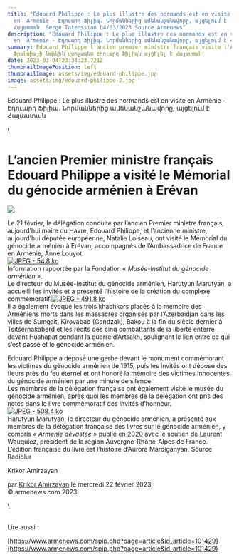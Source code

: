 ```yaml
---
title: "Edouard Philippe : Le plus illustre des normands est en visite
  en  Arménie - Էդուարդ Ֆիլիպ. Նորմաններից ամենանշանավորը, այցելում է
  Հայաստան  Serge Tateossian 04/03/2023 Source Armenews"
description: "Edouard Philippe : Le plus illustre des normands est en visite
  en  Arménie - Էդուարդ Ֆիլիպ. Նորմաններից ամենանշանավորը, այցելում է Հայաստան"
summary: Edouard Philippe l'ancien premier ministre français visite l'Arménie -
  Ֆրանսիայի նախկին վարչապետ Էդուարդ Ֆիլիպն այցելել է Հայաստան
date: 2023-03-04T23:34:23.721Z
thumbnailImagePosition: left
thumbnailImage: assets/img/edouard-philippe.jpg
image: assets/img/edouard-philippe-2.jpg
---
```

Edouard Philippe : Le plus illustre des normands est en visite en  Arménie - Էդուարդ Ֆիլիպ. Նորմաններից ամենանշանավորը, այցելում է Հայաստան\
\
\

<!--StartFragment-->

# L’ancien Premier ministre français Edouard Philippe a visité le Mémorial du génocide arménien à Erévan

![](https://www.armenews.com/IMG/arton101463.jpg)

Le 21 février, la délégation conduite par l’ancien Premier ministre français, aujourd’hui maire du Havre, Edouard Philippe, et l’ancienne ministre, aujourd’hui députée européenne, Natalie Loiseau, ont visité le Mémorial du génocide arménien à Erévan, accompagnés de l’Ambassadrice de France en Arménie, Anne Louyot.\
[![JPEG - 54.8 ko](https://www.armenews.com/local/cache-vignettes/L670xH425/177584-27dd1.jpg?1677084023)](https://www.armenews.com/IMG/jpg/177584.jpg "jpg/177584.jpg")\
Information rapportée par la Fondation *« Musée-Institut du génocide arménien »*.\
Le directeur du Musée-Institut du génocide arménien, Harutyun Marutyan, a accueilli les invités et a présenté l’histoire de la création du complexe commémoratif.[![JPEG - 491.8 ko](https://www.armenews.com/local/cache-vignettes/L670xH385/19-5-3fa47.jpg?1677084023)](https://www.armenews.com/IMG/jpg/19-5.jpg "jpg/19-5.jpg")\
Il a également évoqué les trois khachkars placés à la mémoire des Arméniens morts dans les massacres organisés par l’Azerbaïdjan dans les villes de Sumgait, Kirovabad (Gandzak), Bakou à la fin du siècle dernier à Tsitsernakaberd et les récits des cinq combattants de la liberté enterré devant Hushapat pendant la guerre d’Artsakh, soulignant le lien entre ce qui s’est passé et le génocide arménien.

Edouard Philippe a déposé une gerbe devant le monument commémorant les victimes du génocide arménien de 1915, puis les invités ont déposé des fleurs près du feu éternel et ont honoré la mémoire des victimes innocentes du génocide arménien par une minute de silence.\
Les membres de la délégation française ont également visité le musée du génocide arménien, après quoi les membres de la délégation ont pris des notes dans le livre commémoratif des invités d’honneur.\
[![JPEG - 508.4 ko](https://www.armenews.com/local/cache-vignettes/L670xH473/21-12-18b10.jpg?1677084024)](https://www.armenews.com/IMG/jpg/21-12.jpg "jpg/21-12.jpg")\
Harutyun Marutyan, le directeur du génocide arménien, a présenté aux membres de la délégation française des livres sur le génocide arménien, y compris *« Arménie dévastée »* publié en 2020 avec le soutien de Laurent Wauquiez, président de la région Auvergne-Rhône-Alpes de France. L’édition française du livre est l’histoire d’Aurora Mardiganyan. Source Radiolur

Krikor Amirzayan

par [Krikor Amirzayan](https://www.armenews.com/spip.php?page=auteur&id_auteur=33) le mercredi 22 février 2023\
© armenews.com 2023

<!--EndFragment-->\

\
L﻿ire aussi : <!--StartFragment-->

[https://www.armenews.com/spip.​php?page=article&id_article=​101429](https://www.armenews.com/spip.php?page=article&id_article=101429)

<!--EndFragment-->